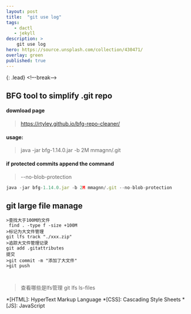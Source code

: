 ```yaml
---
layout: post
title:  "git use log"
tags:
   - dactl
   - jekyll
description: >
	git use log
hero: https://source.unsplash.com/collection/430471/
overlay: green
published: true
---
```


{: .lead}
<!–-break-–>
## BFG tool to simplify .git repo
#### download page

>https://rtyley.github.io/bfg-repo-cleaner/

#### usage:

>java -jar bfg-1.14.0.jar -b 2M mmagnn/.git

#### if protected commits append the command

>--no-blob-protection

~~~js
java -jar bfg-1.14.0.jar -b 2M mmagnn/.git --no-blob-protection
~~~

## git large file manage

~~~
>查找大于100M的文件
 find . -type f -size +100M
>标记为大文件管理
git lfs track "./xxx.zip"
>追踪大文件管理记录
git add .gitattributes
提交
>git commit -m "添加了大文件"
>git push 



~~~

>查看哪些是lfs管理
git lfs ls-files



*[HTML]: HyperText Markup Language
*[CSS]: Cascading Style Sheets
*[JS]: JavaScript